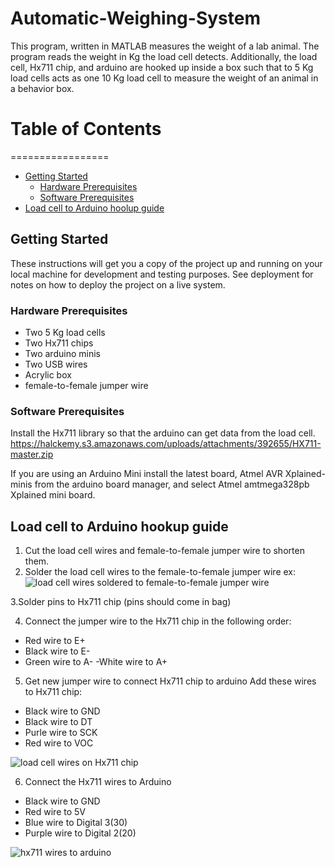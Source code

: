 # Automatic-Weighing-System

This program, written in MATLAB measures the weight of a lab animal. The program reads the weight in Kg the load cell detects. Additionally, the load cell, Hx711 chip, and arduino are hooked up inside a box such that to 5 Kg load cells acts as one 10 Kg load cell to measure the weight of an animal in a behavior box.

# Table of Contents  
=================

* [Getting Started](#getting-started)  
  * [Hardware Prerequisites](#hardware-prerequisites)  
  * [Software Prerequisites](#software-prerequisites)
* [Load cell to Arduino hoolup guide](#load-cell-to-arduino-hookp-guide)

## Getting Started

These instructions will get you a copy of the project up and running on your local machine for development and testing purposes. See deployment for notes on how to deploy the project on a live system.

### Hardware Prerequisites

- Two 5 Kg load cells
- Two Hx711 chips
- Two arduino minis
- Two USB wires
- Acrylic box
- female-to-female jumper wire

### Software Prerequisites

Install the Hx711 library so that the arduino can get data from the load cell. https://halckemy.s3.amazonaws.com/uploads/attachments/392655/HX711-master.zip

If you are using an Arduino Mini install the latest board, Atmel AVR Xplained-minis from the arduino board manager, and select Atmel amtmega328pb Xplained mini board. 

## Load cell to Arduino hookup guide

1. Cut the load cell wires and female-to-female jumper wire to shorten them.
2. Solder the load cell wires to the female-to-female jumper wire
  ex: ![load cell wires soldered to female-to-female jumper wire](https://github.com/oliverc1623/Automatic-Weighing-System/blob/master/load_cell_solder_wire.jpg)
  
3.Solder pins to Hx711 chip (pins should come in bag)

4. Connect the jumper wire to the Hx711 chip in the following order:

- Red wire to E+
- Black wire to E-
- Green wire to A-
-White wire to A+

5. Get new jumper wire to connect Hx711 chip to arduino
 Add these wires to Hx711 chip: 
 
- Black wire to GND
- Black wire to DT
- Purle wire to SCK
- Red wire to VOC

![load cell wires on Hx711 chip](https://github.com/oliverc1623/Automatic-Weighing-System/blob/master/hx711_closeup.jpg)

6. Connect the Hx711 wires to Arduino

- Black wire to GND
- Red wire to 5V
- Blue wire to Digital 3(30)
- Purple wire to Digital 2(20)

![hx711 wires to arduino](https://github.com/oliverc1623/Automatic-Weighing-System/blob/master/arduino_closeup.jpg)

